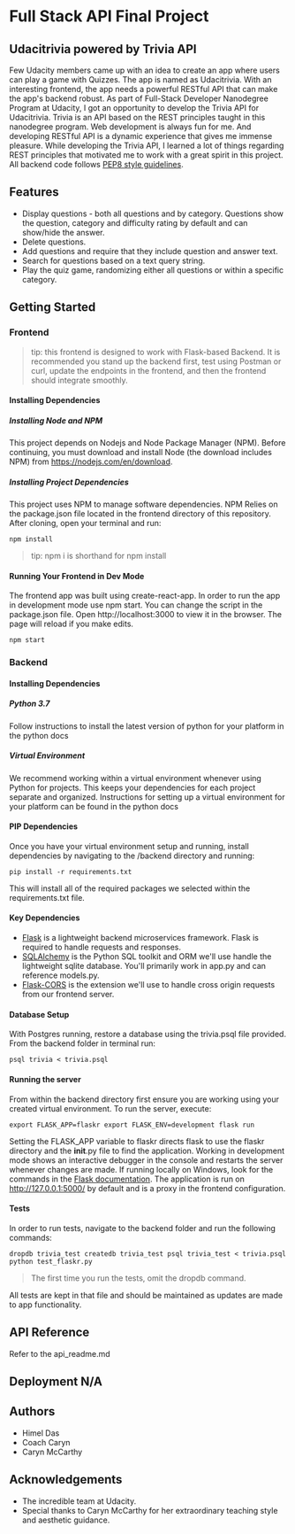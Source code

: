 # Full Stack API Final Project
## Udacitrivia powered by Trivia API
Few Udacity members came up with an idea to create an app where users can play a game with Quizzes. The app is named as Udacitrivia. With an interesting frontend, the app needs a powerful RESTful API that can make the app's backend robust.
As part of Full-Stack Developer Nanodegree Program at Udacity, I got an opportunity to develop the Trivia API for Udacitrivia.
Trivia is an API based on the REST principles taught in this nanodegree program. Web development is always fun for me. And developing RESTful API is a dynamic experience that gives me immense pleasure. While developing the Trivia API, I learned a lot of things regarding REST principles that motivated me to work with a great spirit in this project.
All backend code follows [PEP8 style guidelines](https://www.python.org/dev/peps/pep-0008/ "PEP8 style guidelines").

## Features
* Display questions - both all questions and by category. Questions show the question, category and difficulty rating by default and can show/hide the answer.
* Delete questions.
* Add questions and require that they include question and answer text.
* Search for questions based on a text query string.
* Play the quiz game, randomizing either all questions or within a specific category.

## Getting Started
### Frontend
> tip: this frontend is designed to work with Flask-based Backend. It is recommended you stand up the backend first, test using Postman or curl, update the endpoints in the frontend, and then the frontend should integrate smoothly.

#### Installing Dependencies
##### Installing Node and NPM
This project depends on Nodejs and Node Package Manager (NPM). Before continuing, you must download and install Node (the download includes NPM) from https://nodejs.com/en/download.
##### Installing Project Dependencies
This project uses NPM to manage software dependencies. NPM Relies on the package.json file located in the frontend directory of this repository. After cloning, open your terminal and run:

`npm install`

> tip: npm i is shorthand for npm install

#### Running Your Frontend in Dev Mode

The frontend app was built using create-react-app. In order to run the app in development mode use npm start. You can change the script in the package.json file.
Open http://localhost:3000 to view it in the browser. The page will reload if you make edits.

`npm start`

### Backend
#### Installing Dependencies
##### Python 3.7
Follow instructions to install the latest version of python for your platform in the python docs

##### Virtual Environment
We recommend working within a virtual environment whenever using Python for projects. This keeps your dependencies for each project separate and organized. Instructions for setting up a virtual environment for your platform can be found in the python docs

#### PIP Dependencies
Once you have your virtual environment setup and running, install dependencies by navigating to the /backend directory and running:

`pip install -r requirements.txt`

This will install all of the required packages we selected within the requirements.txt file.

#### Key Dependencies
* [Flask](http://flask.pocoo.org/ "Flask") is a lightweight backend microservices framework. Flask is required to handle requests and responses.
* [SQLAlchemy](https://www.sqlalchemy.org/ "SQLAlchemy") is the Python SQL toolkit and ORM we'll use handle the lightweight sqlite database. You'll primarily work in app.py and can reference models.py.
* [Flask-CORS](https://flask-cors.readthedocs.io/en/latest/ "Flask-CORS") is the extension we'll use to handle cross origin requests from our frontend server.

#### Database Setup
With Postgres running, restore a database using the trivia.psql file provided. From the backend folder in terminal run:

`psql trivia < trivia.psql`

#### Running the server
From within the backend directory first ensure you are working using your created virtual environment.
To run the server, execute:

`export FLASK_APP=flaskr
export FLASK_ENV=development
flask run`

Setting the FLASK_APP variable to flaskr directs flask to use the flaskr directory and the __init__.py file to find the application. Working in development mode shows an interactive debugger in the console and restarts the server whenever changes are made. If running locally on Windows, look for the commands in the [Flask documentation](http://flask.pocoo.org/docs/1.0/tutorial/factory/ "Flask documentation").
The application is run on http://127.0.0.1:5000/ by default and is a proxy in the frontend configuration.

#### Tests
In order to run tests, navigate to the backend folder and run the following commands:

`dropdb trivia_test
createdb trivia_test
psql trivia_test < trivia.psql
python test_flaskr.py`

> The first time you run the tests, omit the dropdb command.

All tests are kept in that file and should be maintained as updates are made to app functionality.

## API Reference
Refer to the api_readme.md

## Deployment N/A

## Authors
* Himel Das
* Coach Caryn
* Caryn McCarthy

## Acknowledgements
* The incredible team at Udacity.
* Special thanks to Caryn McCarthy for her extraordinary teaching style and aesthetic guidance.
